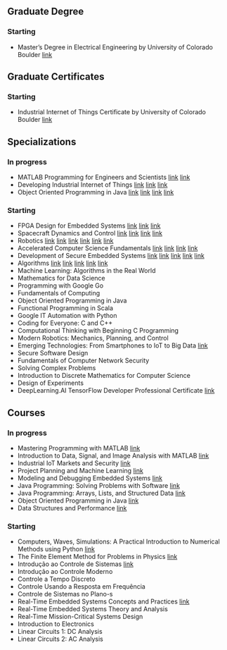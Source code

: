 ## Graduate Degree
### Starting
- Master’s Degree in Electrical Engineering by University of Colorado Boulder [link](https://www.colorado.edu/ecee/online-masters/graduate-degree)

## Graduate Certificates
### Starting
- Industrial Internet of Things Certificate by University of Colorado Boulder [link](https://www.colorado.edu/ecee/msee/graduate-certificates)

## Specializations
### In progress
- MATLAB Programming for Engineers and Scientists [link](https://www.coursera.org/learn/advanced-matlab-programming/home/welcome) [link](https://www.coursera.org/learn/matlab-image-processing/home/welcome)
- Developing Industrial Internet of Things [link](https://www.coursera.org/learn/industrial-iot-markets-security/home/welcome) [link](https://www.coursera.org/learn/industrial-iot-project-planning-machine-learning/home/welcome) [link](https://www.coursera.org/learn/modeling-debugging-embedded-systems/home/welcome)
- Object Oriented Programming in Java [link](https://www.coursera.org/learn/java-programming/home/welcome) [link](https://www.coursera.org/learn/java-programming-arrays-lists-data/home/welcome) [link](https://www.coursera.org/learn/object-oriented-java/home/welcome) [link](https://www.coursera.org/learn/data-structures-optimizing-performance/home/welcome)

### Starting
- FPGA Design for Embedded Systems [link](https://www.coursera.org/learn/intro-fpga-design-embedded-systems/home/welcome) [link](https://www.coursera.org/learn/fpga-hardware-description-languages/home/welcome) [link](https://www.coursera.org/learn/fpga-softcore-proccessors-ip/home/welcome)
- Spacecraft Dynamics and Control [link](https://www.coursera.org/learn/spacecraft-dynamics-kinematics/home/welcome) [link](https://www.coursera.org/learn/spacecraft-dynamics-kinetics/home/welcome) [link](https://www.coursera.org/learn/nonlinear-spacecraft-attitude-control/home/welcome) [link](https://www.coursera.org/learn/capstone-mars-mission/home/welcome)
- Robotics [link](https://www.coursera.org/specializations/robotics) [link](https://www.coursera.org/learn/robotics-flight/home/welcome) [link](https://www.coursera.org/learn/robotics-motion-planning/home/welcome) [link](https://www.coursera.org/learn/robotics-mobility/home/welcome) [link](https://www.coursera.org/learn/robotics-perception/home/welcome) [link](https://www.coursera.org/learn/robotics-learning/home/welcome)
- Accelerated Computer Science Fundamentals [link](https://www.coursera.org/specializations/cs-fundamentals) [link](https://www.coursera.org/learn/cs-fundamentals-1/home/welcome) [link](https://www.coursera.org/learn/cs-fundamentals-2/home/welcome) [link](https://www.coursera.org/learn/cs-fundamentals-3/home/welcome)
- Development of Secure Embedded Systems [link](https://www.coursera.org/specializations/embedded-systems-security) [link](https://www.coursera.org/learn/embedded-operating-system/home/welcome) [link](https://www.coursera.org/learn/iot-connectivity-security/home/welcome) [link](https://www.coursera.org/learn/real-time-systems/home/welcome) [link](https://www.coursera.org/learn/autonomous-runway-detection/home/welcome)
- Algorithms [link](https://www.coursera.org/specializations/algorithms) [link](https://www.coursera.org/learn/algorithms-divide-conquer/home/welcome) [link](https://www.coursera.org/learn/algorithms-graphs-data-structures/home/welcome) [link](https://www.coursera.org/learn/algorithms-greedy/home/welcome) [link](https://www.coursera.org/learn/algorithms-npcomplete/home/welcome)
- Machine Learning: Algorithms in the Real World
- Mathematics for Data Science
- Programming with Google Go
- Fundamentals of Computing
- Object Oriented Programming in Java
- Functional Programming in Scala
- Google IT Automation with Python
- Coding for Everyone: C and C++
- Computational Thinking with Beginning C Programming
- Modern Robotics: Mechanics, Planning, and Control
- Emerging Technologies: From Smartphones to IoT to Big Data [link](https://www.coursera.org/specializations/emerging-technologies)
- Secure Software Design
- Fundamentals of Computer Network Security
- Solving Complex Problems
- Introduction to Discrete Mathematics for Computer Science
- Design of Experiments
- DeepLearning.AI TensorFlow Developer Professional Certificate [link](https://www.coursera.org/professional-certificates/tensorflow-in-practice)
## Courses
### In progress
- Mastering Programming with MATLAB [link](https://www.coursera.org/learn/advanced-matlab-programming/home/welcome)
- Introduction to Data, Signal, and Image Analysis with MATLAB [link](https://www.coursera.org/learn/matlab-image-processing/home/welcome)
- Industrial IoT Markets and Security [link](https://www.coursera.org/learn/industrial-iot-markets-security/home/welcome)
- Project Planning and Machine Learning [link](https://www.coursera.org/learn/industrial-iot-project-planning-machine-learning/home/welcome)
- Modeling and Debugging Embedded Systems [link](https://www.coursera.org/learn/modeling-debugging-embedded-systems/home/welcome)
- Java Programming: Solving Problems with Software [link](https://www.coursera.org/learn/java-programming/home/welcome)
- Java Programming: Arrays, Lists, and Structured Data [link](https://www.coursera.org/learn/java-programming-arrays-lists-data/home/welcome)
- Object Oriented Programming in Java [link](https://www.coursera.org/learn/object-oriented-java/home/welcome)
- Data Structures and Performance [link](https://www.coursera.org/learn/data-structures-optimizing-performance/home/welcome)

### Starting
- Computers, Waves, Simulations: A Practical Introduction to Numerical Methods using Python [link](https://www.coursera.org/learn/computers-waves-simulations/home/welcome)
- The Finite Element Method for Problems in Physics [link](https://www.coursera.org/learn/finite-element-method/home/welcome)
- Introdução ao Controle de Sistemas [link](https://www.coursera.org/learn/controle/home/welcome)
- Introdução ao Controle Moderno
- Controle a Tempo Discreto
- Controle Usando a Resposta em Frequência
- Controle de Sistemas no Plano-s
- Real-Time Embedded Systems Concepts and Practices [link](https://www.coursera.org/learn/real-time-embedded-systems-concepts-practices/home/welcome)
- Real-Time Embedded Systems Theory and Analysis
- Real-Time Mission-Critical Systems Design
- Introduction to Electronics
- Linear Circuits 1: DC Analysis
- Linear Circuits 2: AC Analysis



